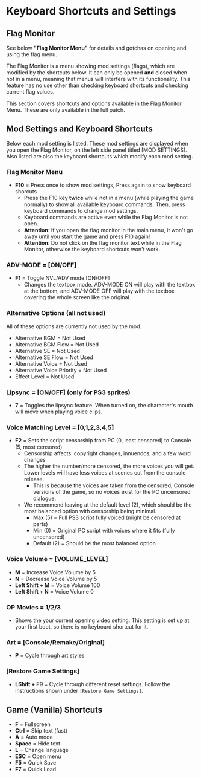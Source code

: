 # Keyboard Shortcuts and Settings

## Flag Monitor

See below **"Flag Monitor Menu"** for details and gotchas on opening and using the flag menu.

The Flag Monitor is a menu showing mod settings (flags), which are modified by the shortcuts below. It can only be opened **and** closed when not in a menu, meaning that menus will interfere with its functionality. This feature has no use other than checking keyboard shortcuts and checking current flag values.

This section covers shortcuts and options available in the Flag Monitor Menu. These are only available in the full patch.

## Mod Settings and Keyboard Shortcuts

Below each mod setting is listed. These mod settings are displayed when you open the Flag Monitor, on the left side panel titled [MOD SETTINGS]. Also listed are also the keyboard shortcuts which modify each mod setting.

### Flag Monitor Menu

* **F10** = Press once to show mod settings, Press again to show keyboard shorcuts
    * Press the F10 key **twice** while not in a menu (while playing the game normally) to show all available keyboard commands. Then, press keyboard commands to change mod settings.
    * Keyboard commands are active even while the Flag Monitor is not open.
    * **Attention**: If you open the flag monitor in the main menu, it won't go away until you start the game and press F10 again!
    * **Attention**: Do not click on the flag monitor text while in the Flag Monitor, otherwise the keyboard shortcuts won't work.

### ADV-MODE = [ON/OFF]

* **F1** = Toggle NVL/ADV mode [ON/OFF]
    * Changes the textbox mode. ADV-MODE ON will play with the textbox at the bottom, and ADV-MODE OFF will play with the textbox covering the whole screen like the original.

### Alternative Options (all not used)

All of these options are currently not used by the mod.

* Alternative BGM = Not Used
* Alternative BGM Flow = Not Used
* Alternative SE = Not Used
* Alternative SE Flow = Not Used
* Alternative Voice = Not Used
* Alternative Voice Priority = Not Used
* Effect Level = Not Used

### Lipsync = [ON/OFF] (only for PS3 sprites)

* **7** = Toggles the lipsync feature. When turned on, the character's mouth will move when playing voice clips. 

### Voice Matching Level = [0,1,2,3,4,5]

* **F2** = Sets the script censorship from PC (0, least censored) to Console (5, most censored)
    * Censorship affects: copyright changes, innuendos, and a few word changes
    * The higher the number/more censored, the more voices you will get. Lower levels will have less voices at scenes cut from the console release.
        * This is because the voices are taken from the censored, Console versions of the game, so no voices exist for the PC uncensored dialogue.
    * We recommend leaving at the default level (2), which should be the most balanced option with censorship being minimal.
        * Max (5) = Full PS3 script fully voiced (might be censored at parts)
        * Min (0) = Original PC script with voices where it fits (fully uncensored)
        * Default (2) = Should be the most balanced option

### Voice Volume = [VOLUME_LEVEL]

* **M** = Increase Voice Volume by 5
* **N** = Decrease Voice Volume by 5
* **Left Shift + M** = Voice Volume 100
* **Left Shift + N** = Voice Volume 0

### OP Movies = 1/2/3

* Shows the your current opening video setting. This setting is set up at your first boot, so there is no keyboard shortcut for it.

### Art = [Console/Remake/Original]

* **P** = Cycle through art styles

### [Restore Game Settings]

* **LShift + F9** = Cycle through different reset settings. Follow the instructions shown under `[Restore Game Settings]`.

## Game (Vanilla) Shortcuts

* **F** = Fullscreen
* **Ctrl** = Skip text (fast)
* **A** = Auto mode
* **Space** = Hide text
* **L** = Change language
* **ESC** = Open menu
* **F5** = Quick Save
* **F7** = Quick Load
